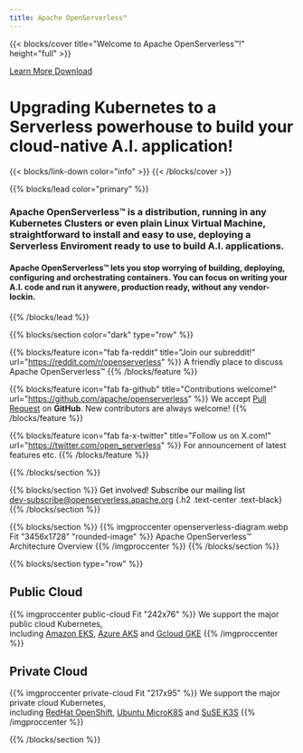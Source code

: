 ```yaml
---
title: Apache OpenServerless™
---
```


{{< blocks/cover title="Welcome to Apache OpenServerless™!"  height="full" >}}

<a class="btn btn-lg btn-primary me-3 mb-4" href="/docs/">
  Learn More <i class="fas fa-arrow-alt-circle-right ms-2"></i>
</a> 
<a class="btn btn-lg btn-secondary me-3 mb-4" href="/docs/installation/download/">
  Download <i class="fas fa-download ms-2 "></i>
</a>

<h1 class="lead mt-5">Upgrading Kubernetes to a Serverless powerhouse to build your cloud-native A.I. application!</h1> 
{{< blocks/link-down color="info" >}}
{{< /blocks/cover >}}

{{% blocks/lead color="primary" %}}

<h3>Apache OpenServerless™ is a <b>distribution</b>, running in any <b>Kubernetes</b> Clusters or even plain Linux <b>Virtual Machine</b>, straightforward to install and easy to use, deploying a <b>Serverless</b> Enviroment ready to use to build <b>A.I. applications</b>. </h3>

<h4>Apache OpenServerless™ lets you <b>stop worrying</b> of building, deploying, configuring and orchestrating containers. You can <b>focus on writing your A.I. code</b> and run it anywere, production ready, <b>without any vendor-lockin</b>.</h4>
{{% /blocks/lead %}}


{{% blocks/section color="dark" type="row" %}}

{{% blocks/feature icon="fab fa-reddit" title="Join our subreddit!" url="https://reddit.com/r/openserverless" %}}
A friendly place to discuss Apache OpenServerless™
{{% /blocks/feature %}}


{{% blocks/feature icon="fab fa-github" title="Contributions welcome!" url="https://github.com/apache/openserverless" %}}
We accept  [Pull Request](https://github.com/google/docsy-example/pulls)  on **GitHub**. New contributors are always welcome!
{{% /blocks/feature %}}

{{% blocks/feature icon="fab fa-x-twitter" title="Follow us on X.com!" url="https://twitter.com/open_serverless" %}}
For announcement of latest features etc.
{{% /blocks/feature %}}

{{% /blocks/section %}}


{{% blocks/section %}}
<span style="color: black">Get involved! Subscribe our mailing list</span><br><a href="mailto:dev-subscribe@openserverless.apache.org">dev-subscribe@openserverless.apache.org</a>
{.h2 .text-center .text-black}
{{% /blocks/section %}}


{{% blocks/section  %}}
{{% imgproccenter openserverless-diagram.webp Fit "3456x1728" "rounded-image"  %}}
Apache OpenServerless™ Architecture Overview
{{% /imgproccenter %}}
{{% /blocks/section %}}


{{% blocks/section type="row" %}}

<div class="col-md-6 text-center">
<h2>Public Cloud</h2>
{{% imgproccenter public-cloud Fit "242x76"  %}}
We support the major public cloud Kubernetes,<br>including <a href="https://aws.amazon.com/eks/">Amazon EKS</a>, <a href="https://azure.microsoft.com/en-us/products/kubernetes-service">Azure AKS</a> and <a href="https://cloud.google.com/kubernetes-engine">Gcloud GKE</a>
{{% /imgproccenter %}}
</div>

<div class="col-md-6 text-center">
<h2>Private Cloud</h2>
{{% imgproccenter private-cloud Fit "217x95" %}}
We support the major private cloud Kubernetes,<br>including <a href="https://www.redhat.com/en/technologies/cloud-computing/openshift">RedHat OpenShift</a>, <a href="https://microk8s.io/">Ubuntu MicroK8S</a> and <a href="https://k3s.io/">SuSE K3S</a>
{{% /imgproccenter %}}
</div>

{{% /blocks/section %}}
